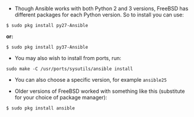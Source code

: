 * Though Ansible works with both Python 2 and 3 versions, FreeBSD has different packages 
   for each Python version. So to install you can use:

```
$ sudo pkg install py27-Ansible 
```   

__or:__

```
$ sudo pkg install py37-Ansible 
```   
* You may also wish to install from ports, run:

```
sudo make -C /usr/ports/sysutils/ansible install
```

* You can also choose a specific version, for example ```ansible25```

* Older versions of FreeBSD worked with something like this (substitute for your choice of package manager):

```
$ sudo pkg install ansible
```


